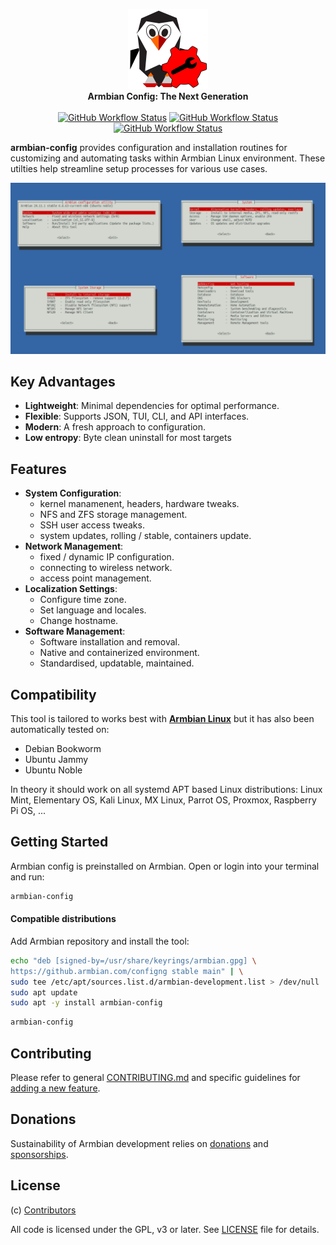<p align="center">
  <a href="#build-framework">
  <img src="https://raw.githubusercontent.com/armbian/configng/main/share/icons/hicolor/scalable/configng-tux.svg" width="128" alt="Armbian Config NG Logo" />
  </a><br>
  <strong>Armbian Config: The Next Generation</strong><br>
<br>
<a href=https://github.com/armbian/configng/actions/workflows/debian.yml><img alt="GitHub Workflow Status" src="https://img.shields.io/github/actions/workflow/status/armbian/configng/debian.yml?logo=githubactions&label=Packaging&style=for-the-badge&branch=main"></a> <a href=https://github.com/armbian/configng/actions/workflows/unit-tests.yml><img alt="GitHub Workflow Status" src="https://img.shields.io/github/actions/workflow/status/armbian/configng/unit-tests.yml?logo=githubactions&label=Unit%20tests&style=for-the-badge&branch=main"></a> <a href=https://github.com/armbian/configng/actions/workflows/docs.yml><img alt="GitHub Workflow Status" src="https://img.shields.io/github/actions/workflow/status/armbian/configng/docs.yml?logo=githubactions&label=Documentation&style=for-the-badge&branch=main"></a>
</p>

**armbian-config** provides configuration and installation routines for customizing and automating tasks within Armbian Linux environment. These utilties help streamline setup processes for various use cases.

<a href=#><img src=.github/images/common.png></a>

## Key Advantages
- **Lightweight**: Minimal dependencies for optimal performance.
- **Flexible**: Supports JSON, TUI, CLI, and API interfaces.
- **Modern**: A fresh approach to configuration.
- **Low entropy**: Byte clean uninstall for most targets

## Features

- **System Configuration**: 
  - kernel manamenent, headers, hardware tweaks.
  - NFS and ZFS storage management.
  - SSH user access tweaks.
  - system updates, rolling / stable, containers update.
- **Network Management**: 
  - fixed / dynamic IP configuration.
  - connecting to wireless network.
  - access point management.
- **Localization Settings**: 
  - Configure time zone.
  - Set language and locales.
  - Change hostname.
- **Software Management**:
  - Software installation and removal.
  - Native and containerized environment.
  - Standardised, updatable, maintained.

## Compatibility

This tool is tailored to works best with [**Armbian Linux**](https://www.armbian.com) but it has also been automatically tested on:
- Debian Bookworm
- Ubuntu Jammy
- Ubuntu Noble

In theory it should work on all systemd APT based Linux distributions: Linux Mint, Elementary OS, Kali Linux, MX Linux, Parrot OS, Proxmox, Raspberry Pi OS, ...

## Getting Started

Armbian config is preinstalled on Armbian. Open or login into your terminal and run:

```bash
armbian-config
```

#### Compatible distributions

Add Armbian repository and install the tool:

```bash
echo "deb [signed-by=/usr/share/keyrings/armbian.gpg] \
https://github.armbian.com/configng stable main" | \
sudo tee /etc/apt/sources.list.d/armbian-development.list > /dev/null
sudo apt update
sudo apt -y install armbian-config
```

```bash
armbian-config
```

## Contributing

Please refer to general [CONTRIBUTING.md](CONTRIBUTING.md) and specific guidelines for [adding a new feature](https://docs.armbian.com/Contribute/Armbian-config/).

## Donations

Sustainability of Armbian development relies on [donations](https://www.armbian.com/donate/) and [sponsorships](https://github.com/sponsors/armbian).

## License

(c) [Contributors](https://github.com/armbian/configng/graphs/contributors)

All code is licensed under the GPL, v3 or later. See [LICENSE](LICENSE) file for details.
